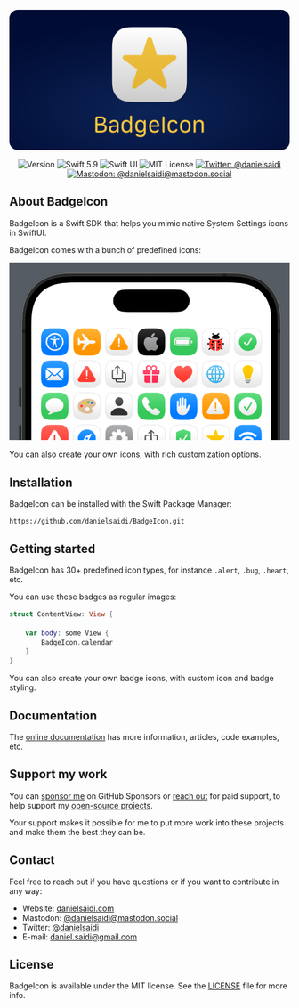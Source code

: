 <p align="center">
    <img src ="Resources/Logo_GitHub.png" alt="BadgeIcon Logo" title="BadgeIcon" />
</p>

<p align="center">
    <img src="https://img.shields.io/github/v/release/danielsaidi/BadgeIcon?color=%2300550&sort=semver" alt="Version" />
    <img src="https://img.shields.io/badge/Swift-5.9-orange.svg" alt="Swift 5.9" />
    <img src="https://img.shields.io/badge/platform-SwiftUI-blue.svg" alt="Swift UI" title="Swift UI" />
    <img src="https://img.shields.io/github/license/danielsaidi/BadgeIcon" alt="MIT License" />
    <a href="https://twitter.com/danielsaidi"><img src="https://img.shields.io/twitter/url?label=Twitter&style=social&url=https%3A%2F%2Ftwitter.com%2Fdanielsaidi" alt="Twitter: @danielsaidi" title="Twitter: @danielsaidi" /></a>
    <a href="https://mastodon.social/@danielsaidi"><img src="https://img.shields.io/mastodon/follow/000253346?label=mastodon&style=social" alt="Mastodon: @danielsaidi@mastodon.social" title="Mastodon: @danielsaidi@mastodon.social" /></a>
</p>


## About BadgeIcon

BadgeIcon is a Swift SDK that helps you mimic native System Settings icons in SwiftUI.

BadgeIcon comes with a bunch of predefined icons:

<p align="center">
    <img src ="Resources/Preview_Grid.png" alt="BadgeIcon Preview" title="BadgeIcon Preview" />
</p>

You can also create your own icons, with rich customization options. 




## Installation

BadgeIcon can be installed with the Swift Package Manager:

```
https://github.com/danielsaidi/BadgeIcon.git
```



## Getting started

BadgeIcon has 30+ predefined icon types, for instance `.alert`, `.bug`, `.heart`, etc.

You can use these badges as regular images:

```swift
struct ContentView: View {

    var body: some View {
        BadgeIcon.calendar
    }
}
```

You can also create your own badge icons, with custom icon and badge styling.



## Documentation

The [online documentation][Documentation] has more information, articles, code examples, etc.



## Support my work 

You can [sponsor me][Sponsors] on GitHub Sponsors or [reach out][Email] for paid support, to help support my [open-source projects][OpenSource].

Your support makes it possible for me to put more work into these projects and make them the best they can be.



## Contact

Feel free to reach out if you have questions or if you want to contribute in any way:

* Website: [danielsaidi.com][Website]
* Mastodon: [@danielsaidi@mastodon.social][Mastodon]
* Twitter: [@danielsaidi][Twitter]
* E-mail: [daniel.saidi@gmail.com][Email]



## License

BadgeIcon is available under the MIT license. See the [LICENSE][License] file for more info.



[Email]: mailto:daniel.saidi@gmail.com
[Website]: https://www.danielsaidi.com
[GitHub]: https://www.github.com/danielsaidi
[Twitter]: https://www.twitter.com/danielsaidi
[Mastodon]: https://mastodon.social/@danielsaidi
[Sponsors]: https://github.com/sponsors/danielsaidi
[OpenSource]: https://www.danielsaidi.com/opensource

[Documentation]: https://danielsaidi.github.io/BadgeIcon/documentation/badgeicon/
[Getting-Started]: https://danielsaidi.github.io/BadgeIcon/documentation/badgeicon/getting-started
[License]: https://github.com/danielsaidi/BadgeIcon/blob/master/LICENSE
